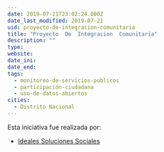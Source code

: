 ```yaml
---
date: 2019-07-21T23:02:24.000Z
date_last_modified: 2019-07-21
uid: proyecto-de-integracion-comunitaria
title: "Proyecto  De  Integracion  Comunitaria"
description: ""
type: 
website: 
date_ini: 
date_end: 
tags:
  - monitoreo-de-servicios-publicos
  - participación-ciudadana
  - uso-de-datos-abiertos
cities: 
  - Distrito Nacional
---
```


Esta iniciativa fue realizada por:

- [Ideales Soluciones  Sociales](/organizaciones/ideales-soluciones-sociales)
